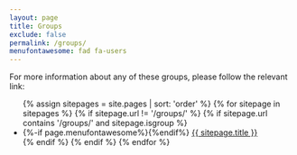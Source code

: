 ```yaml
---
layout: page
title: Groups
exclude: false
permalink: /groups/
menufontawesome: fad fa-users
---
```


For more information about any of these groups, please follow the relevant link:

<ul>
{% assign sitepages = site.pages | sort: 'order' %}
{% for sitepage in sitepages %}
{% if sitepage.url != '/groups/' %}
 {% if sitepage.url contains '/groups/' and sitepage.isgroup %}
  <li {% if page.url == sitepage.url %} class="active"{% endif %}>
    {%-if page.menufontawesome%}<i class="{{page.menufontawesome}}"></i>{%endif%}
    <a href="{{ sitepage.url }}">{{ sitepage.title }}</a>
  </li>
 {% endif %}
{% endif %}
{% endfor %}
</ul>

